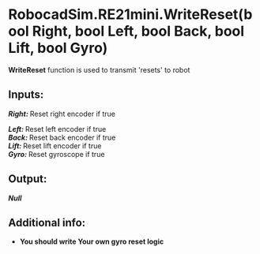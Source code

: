 <h1> RobocadSim.RE21mini.WriteReset(bool Right, bool Left, bool Back, bool Lift, bool Gyro)  </h1>
  
<strong>WriteReset</strong> function is used to transmit 'resets' to robot  
  
<h2><strong> Inputs: </strong></h2> 
<strong><em>Right: </em></strong>Reset right encoder if true  

<strong><em>Left: </em></strong>Reset left encoder if true  
<strong><em>Back: </em></strong>Reset back encoder if true  
<strong><em>Lift: </em></strong>Reset lift encoder if true  
<strong><em>Gyro: </em></strong>Reset gyroscope if true  
  
<h2><strong> Output: </strong></h2>
<strong><em>Null</em></strong> 

<h2><strong> Additional info: </strong></h2>
<ul>
<li><strong>You should write Your own gyro reset logic</strong></li>
</ul>
